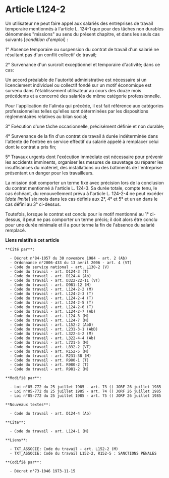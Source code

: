 # Article L124-2

Un utilisateur ne peut faire appel aux salariés des entreprises de travail temporaire mentionnés à l'article L. 124-1 que
pour des tâches non durables dénommées "missions" au sens du présent chapitre, et dans les seuls cas suivants [*condition
d'emploi*] :

1° Absence temporaire ou suspension du contrat de travail d'un salarié ne résultant pas d'un conflit collectif de travail;

2° Survenance d'un surcroît exceptionnel et temporaire d'activité; dans ce cas:

Un accord préalable de l'autorité administrative est nécessaire si un licenciement individuel ou collectif fondé sur un motif
économique est survenu dans l'établissement utilisateur au cours des douze mois précédents et a concerné des salariés de même
catégorie professionnelle.

Pour l'application de l'alinéa qui précède, il est fait référence aux catégories professionnelles telles qu'elles sont
déterminées par les dispositions règlementaires relatives au bilan social;

3° Exécution d'une tâche occasionnelle, précisément définie et non durable;

4° Survenance de la fin d'un contrat de travail à durée indéterminée dans l'attente de l'entrée en service effectif du
salarié appelé à remplacer celui dont le contrat a pris fin;

5° Travaux urgents dont l'exécution immédiate est nécessaire pour prévenir les accidents imminents, organiser les mesures de
sauvetage ou réparer les insuffisances du matériel, des installations ou des bâtiments de l'entreprise présentant un danger
pour les travailleurs.

La mission doit comporter un terme fixé avec précision lors de la conclusion du contrat mentionné à l'article L. 124-3. Sa
durée totale, compte tenu, le cas échéant, du renouvellement prévu à l'article L. 124-2-4 ne peut excéder [*date limite*] six
mois dans les cas définis aux 2°, 4° et 5° et un an dans le cas défini au 3° ci-dessus.

Toutefois, lorsque le contrat est conclu pour le motif mentionné au 1° ci-dessus, il peut ne pas comporter un terme précis;
il doit alors être conclu pour une durée minimale et il a pour terme la fin de l'absence du salarié remplacé.

**Liens relatifs à cet article**

	**Cité par**:

	  - Décret n°84-1057 du 30 novembre 1984 - art. 2 (Ab)
	  - Ordonnance n°2006-433 du 13 avril 2006 - art. 4 (VT)
	  - Code du service national - art. L130-2 (V)
	  - Code du travail - art. D124-3 (T)
	  - Code du travail - art. D124-4 (Ab)
	  - Code du travail - art. D322-22-11 (VT)
	  - Code du travail - art. D981-12 (M)
	  - Code du travail - art. L124-2-2 (M)
	  - Code du travail - art. L124-2-3 (T)
	  - Code du travail - art. L124-2-4 (T)
	  - Code du travail - art. L124-2-5 (T)
	  - Code du travail - art. L124-2-6 (T)
	  - Code du travail - art. L124-2-7 (Ab)
	  - Code du travail - art. L124-3 (M)
	  - Code du travail - art. L124-7 (M)
	  - Code du travail - art. L152-2 (AbD)
	  - Code du travail - art. L231-3-1 (AbD)
	  - Code du travail - art. L322-4-2 (M)
	  - Code du travail - art. L322-4-4 (Ab)
	  - Code du travail - art. L721-5 (M)
	  - Code du travail - art. L832-2 (VT)
	  - Code du travail - art. R152-5 (M)
	  - Code du travail - art. R231-38 (M)
	  - Code du travail - art. R980-1 (T)
	  - Code du travail - art. R980-2 (T)
	  - Code du travail - art. R981-2 (M)

	**Modifié par**:

	  - Loi n°85-772 du 25 juillet 1985 - art. 73 () JORF 26 juillet 1985
	  - Loi n°85-772 du 25 juillet 1985 - art. 74 () JORF 26 juillet 1985
	  - Loi n°85-772 du 25 juillet 1985 - art. 75 () JORF 26 juillet 1985

	**Nouveaux textes**:

	  - Code du travail - art. D124-4 (Ab)

	**Cite**:

	  - Code du travail - art. L124-1 (M)

	**Liens**:

	  - TXT_ASSOCIE: Code du travail - art. L152-2 (M)
	  - TXT_ASSOCIE: Code du travail L152-2, R152-5 : SANCTIONS PENALES

	**Codifié par**:

	  - Décret n°73-1046 1973-11-15

